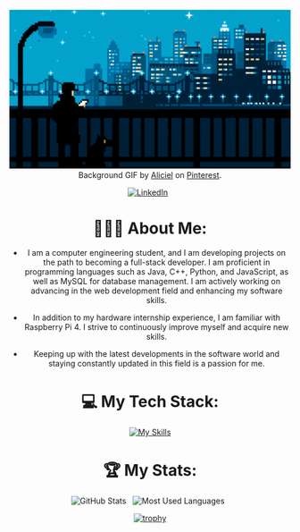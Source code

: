 <div align="center">

[![Hello World, I'm Yusuf!](.github/hello.gif)](https://github.com/Yusufkuscu)
Background GIF by [Aliciel](https://www.pinterest.com/pin/5277724550564022/) on [Pinterest](https://www.pinterest.com/).

[![LinkedIn](https://skillicons.dev/icons?i=linkedin)](https://www.linkedin.com/in/yusufkuscu/) &nbsp;



# 👨🏻‍💻 About Me:
- I am a computer engineering student, and I am developing projects on the path to becoming a full-stack developer. I am proficient in programming languages such as Java, C++, Python, and JavaScript, as well as MySQL for database management. I am actively working on advancing in the web development field and enhancing my software skills.

- In addition to my hardware internship experience, I am familiar with Raspberry Pi 4. I strive to continuously improve myself and acquire new skills.

- Keeping up with the latest developments in the software world and staying constantly updated in this field is a passion for me.



# 💻 My Tech Stack:
[![My Skills](https://skillicons.dev/icons?i=java,cpp,js,html,css,mysql)](https://skillicons.dev)



# 🏆 My Stats:

<p>
    <img height=175 alt="GitHub Stats" src="https://github-readme-stats.vercel.app/api?username=Yusufkuscu&show_icons=true&count_private=true&theme=dark" />&nbsp;&nbsp;
    <img height=175 alt="Most Used Languages" src="https://github-readme-stats.vercel.app/api/top-langs/?username=Yusufkuscu&layout=compact&theme=dark" />&nbsp;&nbsp;
</p>


[![trophy](https://github-profile-trophy.vercel.app/?username=Yusufkuscu)](https://github.com/Yusufkuscu/github-profile-trophy)

</div>
